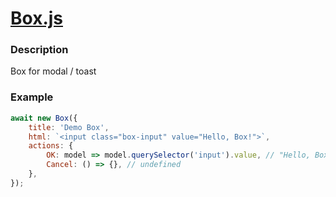 # [Box.js](https://github.com/invobzvr/invotoys.js/tree/main/box.js)

### Description
Box for modal / toast

### Example
```js
await new Box({
    title: 'Demo Box',
    html: `<input class="box-input" value="Hello, Box!">`,
    actions: {
        OK: model => model.querySelector('input').value, // "Hello, Box!"
        Cancel: () => {}, // undefined
    },
});
```
